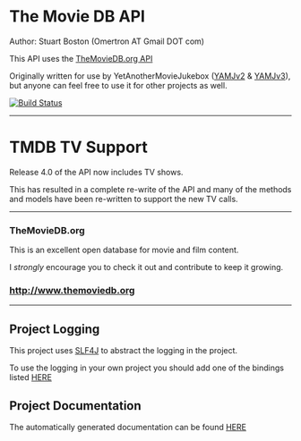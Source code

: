 The Movie DB API
================

Author: Stuart Boston (Omertron AT Gmail DOT com)

This API uses the [TheMovieDB.org API](http://api.themoviedb.org/)

Originally written for use by YetAnotherMovieJukebox ([YAMJv2](https://github.com/YAMJ/yamj-v2) & [YAMJv3](https://github.com/YAMJ/yamj-v3)), but anyone can feel free to use it for other projects as well.

[![Build Status](http://jenkins.omertron.com/job/API-TheMovieDb/badge/icon)](http://jenkins.omertron.com/job/API-TheMovieDb)

***

TMDB TV Support
===============

Release 4.0 of the API now includes TV shows.

This has resulted in a complete re-write of the API and many of the methods and models have been re-written to support the new TV calls.


***
### TheMovieDB.org
This is an excellent open database for movie and film content.

I *strongly* encourage you to check it out and contribute to keep it growing.

### http://www.themoviedb.org
***
Project Logging
---------------
This project uses [SLF4J](http://www.slf4j.org) to abstract the logging in the project.

To use the logging in your own project you should add one of the bindings listed [HERE](http://www.slf4j.org/manual.html#swapping)

Project Documentation
---------------------
The automatically generated documentation can be found [HERE](http://omertron.github.com/api-themoviedb/)
